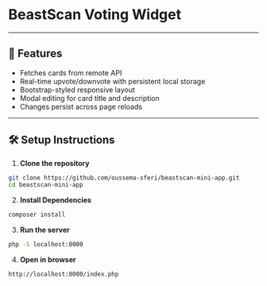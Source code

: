 # BeastScan Voting Widget
---

## 🚀 Features

- Fetches cards from remote API
- Real-time upvote/downvote with persistent local storage
- Bootstrap-styled responsive layout
- Modal editing for card title and description
- Changes persist across page reloads

---

## 🛠️ Setup Instructions

1. **Clone the repository**

```bash
git clone https://github.com/oussema-sferi/beastscan-mini-app.git
cd beastscan-mini-app
```

2. **Install Dependencies**

```bash
composer install
```

3. **Run the server**

```bash
php -S localhost:8000
```

4. **Open in browser**
```bash
http://localhost:8000/index.php
```
